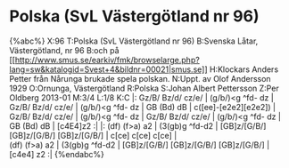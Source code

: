 # Polska (SvL Västergötland nr 96)

{%abc%}
X:96
T:Polska (SvL Västergötland nr 96)
B:Svenska Låtar, Västergötland, nr 96
B:och på [[http://www.smus.se/earkiv/fmk/browselarge.php?lang=sw&katalogid=Svest+4&bildnr=00021|smus.se]]
H:Klockars Anders Petter från Nårunga brukade spela polskan.
N:Uppt. av Olof Andersson 1929
O:Ornunga, Västergötland
R:Polska
S:Johan Albert Pettersson
Z:Per Oldberg 2013-01
M:3/4
L:1/8
K:C
|: Gz/B/ Bz/d/ cz/e/ | (g/b/)<g ^fd- dz | Gz/B/ Bz/d/ cz/e/ | (g/b/)<g ^fd- dz | 
GB (Bd) dB | c([ee]-[e2e2][e2e2]) | Gz/B/ Bz/d/ cz/e/ | (g/b/)<g ^fd- dz | 
Gz/B/ Bz/d/ cz/e/ | (g/b/)<g ^fd- dz | GB (Bd) dB | [c4E4]z2 :|
|: (df) (f>a) a2 | (3(gb)g ^fd-d2 | [GB]z/[G/B/] [GB]z/[G/B/] [GB]z/[G/B/] | c[ce] c[ce] c[ce] |  
(df) (f>a) a2 | (3(gb)g ^fd-d2 | [GB]z/[G/B/] [GB]z/[G/B/] [GB]z/[G/B/] | [c4e4] z2 :|
{%endabc%}

